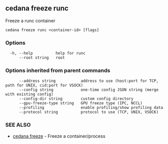 ## cedana freeze runc

Freeze a runc container

```
cedana freeze runc <container-id> [flags]
```

### Options

```
  -h, --help          help for runc
      --root string   root
```

### Options inherited from parent commands

```
      --address string           address to use (host:port for TCP, path for UNIX, cid:port for VSOCK)
      --config string            one-time config JSON string (merge with existing config)
      --config-dir string        custom config directory
      --gpu-freeze-type string   GPU freeze type (IPC, NCCL)
      --profiling                enable profiling/show profiling data
      --protocol string          protocol to use (TCP, UNIX, VSOCK)
```

### SEE ALSO

* [cedana freeze](cedana_freeze.md)	 - Freeze a container/process

